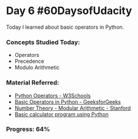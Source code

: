 # Day 6 #60DaysofUdacity

Today I learned about basic operators in Python.

### Concepts Studied Today:
- Operators
- Precedence
- Modulo Arithmetic

### Material Referred:
- [Python Operators - W3Schools](https://www.w3schools.com/python/python_operators.asp)
- [Basic Operators in Python - GeeksforGeeks](https://www.geeksforgeeks.org/basic-operators-python/)
- [Number Theory - Modular Arithmetic - Stanford](https://crypto.stanford.edu/pbc/notes/numbertheory/arith.html)
- [Basic calculator program using Python](https://www.geeksforgeeks.org/make-simple-calculator-using-python/)

### Progress: 64%
